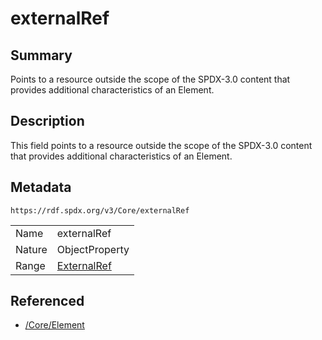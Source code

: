 <!-- Automatically generated by spec-parser v2.0.0 on 2024-01-26T22:18:46.241893+00:00 -->
<!-- SPDX-License-Identifier: Community-Spec-1.0 -->

# externalRef

## Summary

Points to a resource outside the scope of the SPDX-3.0 content
that provides additional characteristics of an Element.


## Description

This field points to a resource outside the scope of the SPDX-3.0 content
that provides additional characteristics of an Element.


## Metadata

`https://rdf.spdx.org/v3/Core/externalRef`


| | |
|---|---|
| Name | externalRef |
| Nature | ObjectProperty |
| Range | [ExternalRef](../Classes/ExternalRef.md) |




## Referenced

- [/Core/Element](../../Core/Classes/Element.md)

